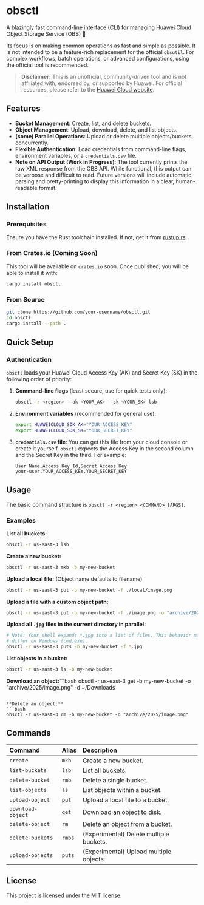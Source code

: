 # obsctl

A blazingly fast command-line interface (CLI) for managing Huawei Cloud Object Storage Service (OBS) 🚀

Its focus is on making common operations as fast and simple as possible. It is not intended to be a feature-rich replacement for the official `obsutil`. For complex workflows, batch operations, or advanced configurations, using the official tool is recommended.

> **Disclaimer:** This is an unofficial, community-driven tool and is not affiliated with, endorsed by, or supported by Huawei. For official resources, please refer to the [Huawei Cloud website](https://www.huaweicloud.com/).

## Features

-   **Bucket Management**: Create, list, and delete buckets.
-   **Object Management**: Upload, download, delete, and list objects.
-   **(some) Parallel Operations**: Upload or delete multiple objects/buckets concurrently.
-   **Flexible Authentication**: Load credentials from command-line flags, environment variables, or a `credentials.csv` file.
-   **Note on API Output (Work in Progress)**: The tool currently prints the raw XML response from the OBS API. While functional, this output can be verbose and difficult to read. Future versions will include automatic parsing and pretty-printing to display this information in a clear, human-readable format.

## Installation

### Prerequisites

Ensure you have the Rust toolchain installed. If not, get it from [rustup.rs](https://rustup.rs/).

### From Crates.io (Coming Soon)

This tool will be available on `crates.io` soon. Once published, you will be able to install it with:
```bash
cargo install obsctl
```

### From Source

```bash
git clone https://github.com/your-username/obsctl.git
cd obsctl
cargo install --path .
```

## Quick Setup

### Authentication

`obsctl` loads your Huawei Cloud Access Key (AK) and Secret Key (SK) in the following order of priority:

1.  **Command-line flags** (least secure, use for quick tests only):
    ```bash
    obsctl -r <region> --ak <YOUR_AK> --sk <YOUR_SK> lsb
    ```

2.  **Environment variables** (recommended for general use):
    ```bash
    export HUAWEICLOUD_SDK_AK="YOUR_ACCESS_KEY"
    export HUAWEICLOUD_SDK_SK="YOUR_SECRET_KEY"
    ```

3.  **`credentials.csv` file**:
    You can get this file from your cloud console or create it yourself. `obsctl` expects the Access Key in the second column and the Secret Key in the third. For example:
    ```csv
    User Name,Access Key Id,Secret Access Key
    your-user,YOUR_ACCESS_KEY,YOUR_SECRET_KEY
    ```

## Usage

The basic command structure is `obsctl -r <region> <COMMAND> [ARGS]`.

### Examples

**List all buckets:**
```bash
obsctl -r us-east-3 lsb
```

**Create a new bucket:**
```bash
obsctl -r us-east-3 mkb -b my-new-bucket
```

**Upload a local file:** (Object name defaults to filename)
```bash
obsctl -r us-east-3 put -b my-new-bucket -f ./local/image.png
```

**Upload a file with a custom object path:**
```bash
obsctl -r us-east-3 put -b my-new-bucket -f ./image.png -o "archive/2025/image.png"
```

**Upload all `.jpg` files in the current directory in parallel:**
```bash
# Note: Your shell expands *.jpg into a list of files. This behavior may
# differ on Windows (cmd.exe).
obsctl -r us-east-3 puts -b my-new-bucket -f *.jpg
```

**List objects in a bucket:**
```bash
obsctl -r us-east-3 ls -b my-new-bucket
```

**Download an object:**```bash
obsctl -r us-east-3 get -b my-new-bucket -o "archive/2025/image.png" -d ~/Downloads
```

**Delete an object:**
```bash
obsctl -r us-east-3 rm -b my-new-bucket -o "archive/2025/image.png"
```

## Commands

| Command | Alias | Description                               |
| :------ | :---- | :---------------------------------------- |
| `create`  | `mkb` | Create a new bucket.                      |
| `list-buckets`|`lsb` | List all buckets.                         |
| `delete-bucket`|`rmb`| Delete a single bucket.                   |
| `list-objects`|`ls` | List objects within a bucket.             |
| `upload-object`|`put`| Upload a local file to a bucket.        |
| `download-object`|`get`| Download an object to disk.               |
| `delete-object`|`rm`| Delete an object from a bucket.           |
| `delete-buckets`|`rmbs`| (Experimental) Delete multiple buckets.   |
| `upload-objects`|`puts`| (Experimental) Upload multiple objects.   |


## License

This project is licensed under the [MIT license](http://opensource.org/licenses/MIT).
